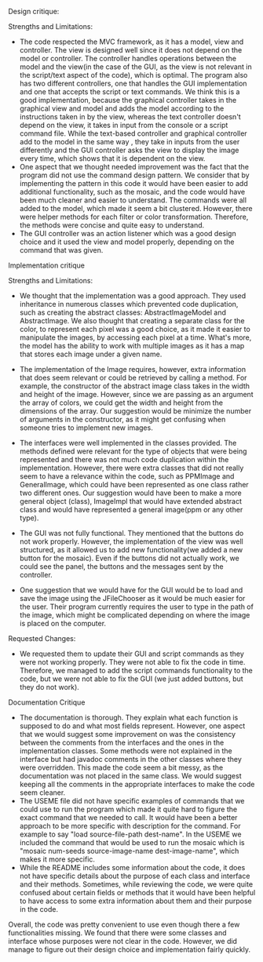 Design critique:

Strengths and Limitations:

- The code respected the MVC framework, as it has a model, view and controller. The view is
  designed well since it does not depend on the model or controller. The controller handles
  operations between the model and the view(in the case of the GUI, as the view is not relevant in
  the script/text aspect of the code), which is optimal. The program also has two different controllers, one
  that handles the GUI implementation and one that accepts the script or text commands. We think this is a good implementation,
  because the graphical controller takes in the graphical view and model and adds the model according to the instructions taken in by the view, whereas the text
  controller doesn't depend on the view, it takes in input from the console or a script command file. While the text-based controller and graphical controller
  add to the model in the same way , they take in inputs from the user differently and the GUI controller asks the view to display the image every time,
  which shows that it is dependent on the view.
- One aspect that we thought needed improvement was the fact that the program did not use the command design pattern. We consider that by
  implementing the pattern in this code it would have been easier to add additional functionality, such as the mosaic, and the code would have been
  much cleaner and easier to understand. The commands were all added to the model, which made it seem a bit clustered. However, there were helper methods
  for each filter or color transformation. Therefore, the methods were concise and quite easy to understand.
- The GUI controller was an action listener which was a good design choice and it used the view and model properly,
  depending on the command that was given.

Implementation critique

Strengths and Limitations:

- We thought that the implementation was a good approach. They used inheritance in numerous classes which
  prevented code duplication, such as creating the abstract classes: AbstractImageModel and AbstractImage.
  We also thought that creating a separate class for the color, to represent each pixel was a good choice,
  as it made it easier to manipulate the images, by accessing each pixel at a time. What's more, the model
  has the ability to work with multiple images as it has a map that stores each image under a given name.

- The implementation of the Image requires, however, extra information that does seem relevant or could be retrieved
  by calling a method. For example, the constructor of the abstract image class takes in the width and height of the image.
  However, since we are passing as an argument the array of colors, we could get the width and height from the dimensions of
  the array. Our suggestion would be minimize the number of arguments in the constructor, as it might get confusing when someone
  tries to implement new images.

- The interfaces were well implemented in the classes provided. The methods defined were relevant for the type
of objects that were being represented and there was not much code duplication within the implementation. However,
there were extra classes that did not really seem to have a relevance within the code, such as PPMImage and GeneralImage,
which could have been represented as one class rather two different ones. Our suggestion would have been to make a more general object (class),
ImageImpl that would have extended abstract class and would have represented a general image(ppm or any other type).

- The GUI was not fully functional. They mentioned that the buttons do not work properly. However, the implementation of
  the view was well structured, as it allowed us to add new functionality(we added a new button for the mosaic). Even if the
  buttons did not actually work, we could see the panel, the buttons and the messages sent by the controller.

- One suggestion that we would have for the GUI would be to load and save the image using the JFileChooser as it would
  be much easier for the user. Their program currently requires the user to type in the path of the image, which might be
  complicated depending on where the image is placed on the computer.

Requested Changes:

- We requested them to update their GUI and script commands as they were not working properly. They
  were not able to fix the code in time. Therefore, we managed to add the script commands functionality
  to the code, but we were not able to fix the GUI (we just added buttons, but they do not work).

Documentation Critique
- The documentation is thorough. They explain what each function is supposed to do and what most fields represent.
  However, one aspect that we would suggest some improvement on was the consistency between the comments
  from the interfaces and the ones in the implementation classes. Some methods were not explained in the
  interface but had javadoc comments in the other classes where they were overridden. This made the code seem
  a bit messy, as the documentation was not placed in the same class. We would suggest keeping all the comments
  in the appropriate interfaces to make the code seem cleaner.
- The USEME file did not have specific examples of commands that we could use to run the program which made
  it quite hard to figure the exact command that we needed to call. It would have been a better approach to
  be more specific with description for the command. For example to say "load source-file-path dest-name".
  In the USEME we included the command that would be used to run the mosaic which is
  "mosaic num-seeds source-image-name dest-image-name", which makes it more specific.
- While the README includes some information about the code, it does not have specific details about
  the purpose of each class and interface and their methods. Sometimes, while reviewing the code, we were quite
  confused about certain fields or methods that it would have been helpful to have access to some extra
  information about them and their purpose in the code.

Overall, the code was pretty convenient to use even though there a few functionalities missing. We
found that there were some classes and interface whose purposes were not clear in the code. However,
we did manage to figure out their design choice and implementation fairly quickly. 
